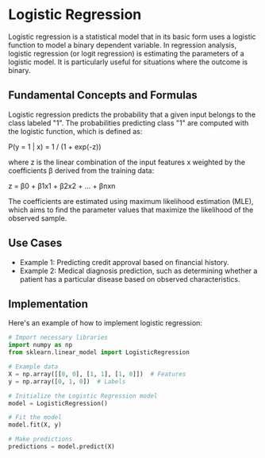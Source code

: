 # Logistic Regression

Logistic regression is a statistical model that in its basic form uses a logistic function to model a binary dependent variable. In regression analysis, logistic regression (or logit regression) is estimating the parameters of a logistic model. It is particularly useful for situations where the outcome is binary.

## Fundamental Concepts and Formulas

Logistic regression predicts the probability that a given input belongs to the class labeled "1". The probabilities predicting class "1" are computed with the logistic function, which is defined as:

P(y = 1 | x) = 1 / (1 + exp(-z))

where z is the linear combination of the input features x weighted by the coefficients β derived from the training data:

z = β0 + β1x1 + β2x2 + ... + βnxn

The coefficients are estimated using maximum likelihood estimation (MLE), which aims to find the parameter values that maximize the likelihood of the observed sample.

## Use Cases

- Example 1: Predicting credit approval based on financial history.
- Example 2: Medical diagnosis prediction, such as determining whether a patient has a particular disease based on observed characteristics.

## Implementation

Here's an example of how to implement logistic regression:

```python
# Import necessary libraries
import numpy as np
from sklearn.linear_model import LogisticRegression

# Example data
X = np.array([[0, 0], [1, 1], [1, 0]])  # Features
y = np.array([0, 1, 0])  # Labels

# Initialize the Logistic Regression model
model = LogisticRegression()

# Fit the model
model.fit(X, y)

# Make predictions
predictions = model.predict(X)
